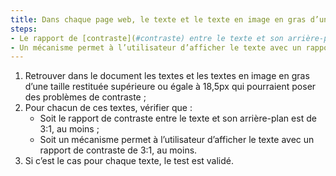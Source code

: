```yaml
---
title: Dans chaque page web, le texte et le texte en image en gras d’une taille restituée supérieure ou égale à 18,5px vérifient-ils une de ces conditions (hors cas particuliers) ?
steps:
- Le rapport de [contraste](#contraste) entre le texte et son arrière-plan est de 3:1, au moins ;
- Un mécanisme permet à l’utilisateur d’afficher le texte avec un rapport de [contraste](#contraste) de 3:1, au moins.
---
```


1. Retrouver dans le document les textes et les textes en image en gras d’une taille restituée supérieure ou égale à 18,5px qui pourraient poser des problèmes de contraste ;
2. Pour chacun de ces textes, vérifier que :
      * Soit le rapport de contraste entre le texte et son arrière-plan est de 3:1, au moins ;
      * Soit un mécanisme permet à l’utilisateur d’afficher le texte avec un rapport de contraste de 3:1, au moins.
3. Si c’est le cas pour chaque texte, le test est validé.
